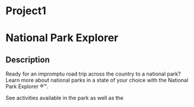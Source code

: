 # Project1

# National Park Explorer

## Description
Ready for an impromptu road trip across the country to a national park? Learn more about national parks in a state of your choice with the National Park Explorer ®™. 

See activities available in the park as well as the 
